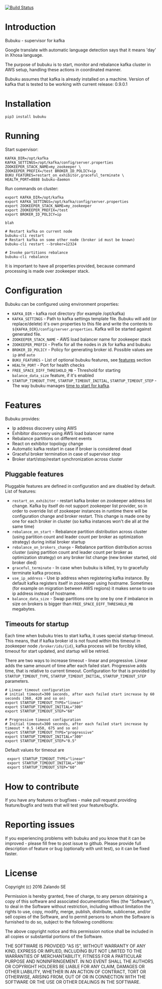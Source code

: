 [![Build Status](https://travis-ci.org/zalando-incubator/bubuku.svg)](https://travis-ci.org/zalando-incubator/bubuku)
# Introduction

Bubuku - supervisor for kafka


Google translate with automatic language detection says that it means 'day' in
Xhosa language.


The purpose of bubuku is to start, monitor and rebalance kafka cluster in AWS setup, handling these actions in 
coordinated manner.
 
Bubuku assumes that kafka is already installed on a machine. Version of kafka that is tested to be working
with current release: 0.9.0.1

# Installation
```
pip3 install bubuku
```

# Running
Start supervisor:
```
KAFKA_DIR=/opt/kafka KAFKA_SETTINGS=/opt/kafka/config/server.properties ZOOKEEPER_STACK_NAME=my_zookeeper \
ZOOKEEPER_PREFIX=/test BROKER_ID_POLICY=ip BUKU_FEATURES=restart_on_exhibitor,graceful_terminate \
HEALTH_PORT=8888 bubuku-daemon
```
Run commands on cluster:
```
export KAFKA_DIR=/opt/kafka
export KAFKA_SETTINGS=/opt/kafka/config/server.properties 
export ZOOKEEPER_STACK_NAME=my_zookeeper 
export ZOOKEEPER_PREFIX=/test 
export BROKER_ID_POLICY=ip

blah

# Restart kafka on current node
bubuku-cli restart
# Restart kafka on some other node (broker id must be known)
bubuku-cli restart --broker=12324

# Invoke partitions rebalance
bubuku-cli rebalance
```
It is important to have all properties provided, because command processing is made over zookeeper stack. 

# Configuration

Bubuku can be configured using environment properties:

 - `KAFKA_DIR` - kafka root directory (for example /opt/kafka) 
 - `KAFKA_SETTINGS` - Path to kafka settings template file. Bubuku will add (or replace/delete) it's own 
 properties to this file and write the contents to `${KAFKA_DIR}/config/server.properties`. Kafka will be started 
  against generated file.
 - `ZOOKEEPER_STACK_NAME` - AWS load balancer name for zookeeper stack
 - `ZOOKEEPER_PREFIX` - Prefix for all the nodes in zk for kafka and bubuku
 - `BROKER_ID_POLICY` - Policy for generating broker id. Possible values are `ip` and `auto`
 - `BUKU_FEATURES` - List of optional bubuku features, see [features](#features) section
 - `HEALTH_PORT` - Port for health checks
 - `FREE_SPACE_DIFF_THRESHOLD_MB` - Threshold for starting `balance_data_size` feature, if it's enabled
 - `STARTUP_TIMEOUT_TYPE`, `STARTUP_TIMEOUT_INITIAL`, `STARTUP_TIMEOUT_STEP` - The way bubuku manages [time to start for kafka](#startup_timeout).
 
# Features #

Bubuku provides:
    
 - Ip address discovery using AWS
 - Exhibitor discovery using AWS load balancer name
 - Rebalance partitions on different events
 - React on exhibitor topology change
 - Automatic kafka restart in case if broker is considered dead
 - Graceful broker termination in case of supervisor stop
 - Broker start/stop/restart synchronization across cluster
 
## <a name="features"></a> Pluggable features
Pluggable features are defined in configuration and are disabled by default. List of features:
 
 - `restart_on_exhibitor` - restart kafka broker on zookeeper address list change. Kafka by itself do not support
 zookeeper list provider, so in order to override list of zookeeper instances in runtime there will be configuration
 change and broker restart. This change is made one by one for each broker in cluster (so kafka instances won't die
 all at the same time)
 - `rebalance_on_start` - Rebalance partition distribution across cluster (using partition count and leader count
 per broker as optimization strategy) during initial broker startup
 - `rebalance_on_brokers_change` - Rebalance partition distribution across cluster (using partition count and leader 
 count per broker as optimization strategy) on any broker list change (new broker started, old broker died)
 - `graceful_terminate` - In case when bubuku is killed, try to gracefully terminate kafka process.
 - `use_ip_address` - Use ip address when registering kafka instance. By default kafka registers itself in 
 zookeeper using hostname. Sometimes (for example on migration between AWS regions) it makes sense to use ip 
 address instead of hostname.
 - `balance_data_size` - Swap partitions one by one by one if imbalance in size on brokers is bigger than 
 `FREE_SPACE_DIFF_THRESHOLD_MB` megabytes.
 
## <a name="startup_timeout"></a> Timeouts for startup
 Each time when bubuku tries to start kafka, it uses special startup timeout. This means, that if kafka broker id 
 is not found within this timeout in zookeeper node `/broker/ids/{id}`, kafka process will be forcibly killed, timeout 
 for start updated, and startup will be retried. 
  
  There are two ways to increase timeout - linear and progressive. Linear adds the same amount of time after each 
  failed start. Progressive adds time, that is relative to current timeout. Configuration for that is provided by 
  `STARTUP_TIMEOUT_TYPE`, `STARTUP_TIMEOUT_INITIAL`, `STARTUP_TIMEOUT_STEP` parameters.
  ```
  # Linear timeout configuration 
  # initial timeout=300 seconds, after each failed start increase by 60 seconds (360, 420 and so on)
  export STARTUP_TIMEOUT_TYPE="linear"
  export STARTUP_TIMEOUT_INITIAL="300"
  export STARTUP_TIMEOUT_STEP="60"
  ```
  ```
  # Progressive timeout configuration
  # Initial timeout=300 seconds, after each failed start increase by timeout * 0.5 (450, 675 and so on)
  export STARTUP_TIMEOUT_TYPE="progressive"
  export STARTUP_TIMEOUT_INITIAL="300"
  export STARTUP_TIMEOUT_STEP="0.5"
  ```

 Default values for timeout are
 ```
  export STARTUP_TIMEOUT_TYPE="linear"
  export STARTUP_TIMEOUT_INITIAL="300"
  export STARTUP_TIMEOUT_STEP="60"
 ```
 
# How to contribute

If you have any features or bugfixes - make pull request providing feature/bugfix and tests that will test your 
feature/bugfix.

# Reporting issues

If you experiencing problems with bubuku and you know that it can be improved - please fill free to post issue
to github. Please provide full description of feature or bug (optionally with unit test), so it can be fixed 
faster.

# License

Copyright (c) 2016 Zalando SE

Permission is hereby granted, free of charge, to any person obtaining a copy of this software and associated
documentation files (the "Software"), to deal in the Software without restriction, including without limitation the
rights to use, copy, modify, merge, publish, distribute, sublicense, and/or sell copies of the Software, and to permit
persons to whom the Software is furnished to do so, subject to the following conditions:

The above copyright notice and this permission notice shall be included in all copies or substantial portions of the
Software.

THE SOFTWARE IS PROVIDED "AS IS", WITHOUT WARRANTY OF ANY KIND, EXPRESS OR IMPLIED, INCLUDING BUT NOT LIMITED TO THE
WARRANTIES OF MERCHANTABILITY, FITNESS FOR A PARTICULAR PURPOSE AND NONINFRINGEMENT. IN NO EVENT SHALL THE AUTHORS OR
COPYRIGHT HOLDERS BE LIABLE FOR ANY CLAIM, DAMAGES OR OTHER LIABILITY, WHETHER IN AN ACTION OF CONTRACT, TORT OR
OTHERWISE, ARISING FROM, OUT OF OR IN CONNECTION WITH THE SOFTWARE OR THE USE OR OTHER DEALINGS IN THE SOFTWARE.
